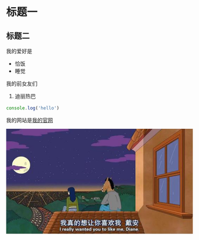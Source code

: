 # 标题一
## 标题二

我的爱好是
* 恰饭
* 睡觉
  
我的前女友们

1. 迪丽热巴
   
```javascript
console.log('hello')
```

我的网站是[我的官网](https://github.com/)

![一张图片](1.jpg)